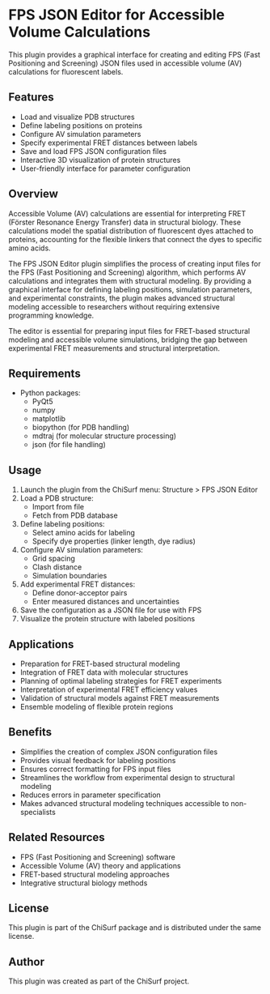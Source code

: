 # FPS JSON Editor for Accessible Volume Calculations

This plugin provides a graphical interface for creating and editing FPS (Fast Positioning and Screening) JSON files used in accessible volume (AV) calculations for fluorescent labels.

## Features

- Load and visualize PDB structures
- Define labeling positions on proteins
- Configure AV simulation parameters
- Specify experimental FRET distances between labels
- Save and load FPS JSON configuration files
- Interactive 3D visualization of protein structures
- User-friendly interface for parameter configuration

## Overview

Accessible Volume (AV) calculations are essential for interpreting FRET (Förster Resonance Energy Transfer) data in structural biology. These calculations model the spatial distribution of fluorescent dyes attached to proteins, accounting for the flexible linkers that connect the dyes to specific amino acids.

The FPS JSON Editor plugin simplifies the process of creating input files for the FPS (Fast Positioning and Screening) algorithm, which performs AV calculations and integrates them with structural modeling. By providing a graphical interface for defining labeling positions, simulation parameters, and experimental constraints, the plugin makes advanced structural modeling accessible to researchers without requiring extensive programming knowledge.

The editor is essential for preparing input files for FRET-based structural modeling and accessible volume simulations, bridging the gap between experimental FRET measurements and structural interpretation.

## Requirements

- Python packages:
  - PyQt5
  - numpy
  - matplotlib
  - biopython (for PDB handling)
  - mdtraj (for molecular structure processing)
  - json (for file handling)

## Usage

1. Launch the plugin from the ChiSurf menu: Structure > FPS JSON Editor
2. Load a PDB structure:
   - Import from file
   - Fetch from PDB database
3. Define labeling positions:
   - Select amino acids for labeling
   - Specify dye properties (linker length, dye radius)
4. Configure AV simulation parameters:
   - Grid spacing
   - Clash distance
   - Simulation boundaries
5. Add experimental FRET distances:
   - Define donor-acceptor pairs
   - Enter measured distances and uncertainties
6. Save the configuration as a JSON file for use with FPS
7. Visualize the protein structure with labeled positions

## Applications

- Preparation for FRET-based structural modeling
- Integration of FRET data with molecular structures
- Planning of optimal labeling strategies for FRET experiments
- Interpretation of experimental FRET efficiency values
- Validation of structural models against FRET measurements
- Ensemble modeling of flexible protein regions

## Benefits

- Simplifies the creation of complex JSON configuration files
- Provides visual feedback for labeling positions
- Ensures correct formatting for FPS input files
- Streamlines the workflow from experimental design to structural modeling
- Reduces errors in parameter specification
- Makes advanced structural modeling techniques accessible to non-specialists

## Related Resources

- FPS (Fast Positioning and Screening) software
- Accessible Volume (AV) theory and applications
- FRET-based structural modeling approaches
- Integrative structural biology methods

## License

This plugin is part of the ChiSurf package and is distributed under the same license.

## Author

This plugin was created as part of the ChiSurf project.